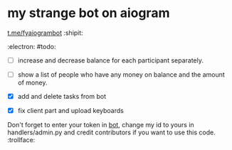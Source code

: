 # my strange bot on aiogram
[t.me/fyaiogrambot](https://t.me/fyaiogrambot) :shipit:


:electron: #todo:
- [ ] increase and decrease balance for each participant separately. 
- [ ] show a list of people who have any money on balance and the amount of money. 
- [x] add and delete tasks from bot 
- [x] fix client part and upload keyboards 


Don't forget to enter your token in [bot](bot.aiogram/bot.py), change my id to yours in handlers/admin.py and credit contributors if you want to use this code.  :trollface:

